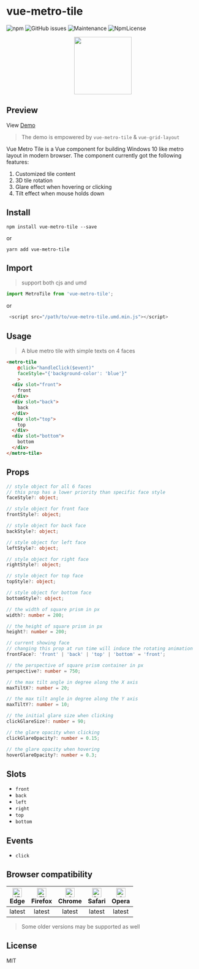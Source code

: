 
# vue-metro-tile

![npm](https://img.shields.io/npm/v/vue-metro-tile.svg) ![GitHub issues](https://img.shields.io/github/issues/yuanfux/vue-metro-tile.svg) ![Maintenance](https://img.shields.io/maintenance/yes/2018.svg) ![NpmLicense](https://img.shields.io/npm/l/vue-metro-tile.svg)

<p align="center">
  <img width="150" height="150" src="https://user-images.githubusercontent.com/6414178/45662644-3a441000-bb35-11e8-8e72-e6ed618a733d.png">
</p>

## Preview
View [Demo](https://yuanfux.github.io/vue-metro-tile/)
> The demo is empowered by `vue-metro-tile` & `vue-grid-layout`

Vue Metro Tile is a Vue component for building Windows 10 like metro layout in modern browser.
The component currently got the following features:
1. Customized tile content
2. 3D tile rotation
3. Glare effect when hovering or clicking
4. Tilt effect when mouse holds down

## Install
```
npm install vue-metro-tile --save
```
or
```
yarn add vue-metro-tile
```
## Import
> support both cjs and umd
```js
import MetroTile from 'vue-metro-tile';
```
or
```js
 <script src="/path/to/vue-metro-tile.umd.min.js"></script>
```


## Usage
>  A blue metro tile with simple texts on 4 faces
```html
<metro-tile
    @click="handleClick($event)" 
    faceStyle="{'background-color': 'blue'}"
    >
  <div slot="front">
    front
  </div>
  <div slot="back">
    back
  </div>
  <div slot="top">
    top
  </div>
  <div slot="bottom">
    bottom
  </div>
</metro-tile>
```


## Props

```typescript
// style object for all 6 faces
// this prop has a lower priority than specific face style
faceStyle?: object;

// style object for front face
frontStyle?: object;

// style object for back face
backStyle?: object;

// style object for left face
leftStyle?: object;

// style object for right face
rightStyle?: object;

// style object for top face
topStyle?: object;

// style object for bottom face
bottomStyle?: object;

// the width of square prism in px
width?: number = 200;

// the height of square prism in px
height?: number = 200;

// current showing face
// changing this prop at run time will induce the rotating animation
frontFace?: 'front' | 'back' | 'top' | 'bottom' = 'front';

// the perspective of square prism container in px
perspective?: number = 750;

// the max tilt angle in degree along the X axis
maxTiltX?: number = 20;

// the max tilt angle in degree along the Y axis
maxTiltY?: number = 10;

// the initial glare size when clicking 
clickGlareSize?: number = 90;

// the glare opacity when clicking
clickGlareOpacity?: number = 0.15;

// the glare opacity when hovering
hoverGlareOpacity?: number = 0.3;

```

## Slots

 - `front`
 - `back`
 - `left`
 - `right`
 - `top`
 - `bottom`

##  Events

 - `click` 

## Browser compatibility

| <img src="https://raw.githubusercontent.com/alrra/browser-logos/master/src/edge/edge_48x48.png" alt="IE / Edge" width="24px" height="24px" /><br/>Edge | <img src="https://raw.githubusercontent.com/alrra/browser-logos/master/src/firefox/firefox_48x48.png" alt="Firefox" width="24px" height="24px" /><br/>Firefox | <img src="https://raw.githubusercontent.com/alrra/browser-logos/master/src/chrome/chrome_48x48.png" alt="Chrome" width="24px" height="24px" /><br/>Chrome | <img src="https://raw.githubusercontent.com/alrra/browser-logos/master/src/safari/safari_48x48.png" alt="Safari" width="24px" height="24px" /><br/>Safari | <img src="https://raw.githubusercontent.com/alrra/browser-logos/master/src/opera/opera_48x48.png" alt="Opera" width="24px" height="24px" /><br/>Opera |
| :----: | :----: | :----: | :----: | :----: |
| latest | latest | latest | latest | latest |
> Some older versions may be supported as well

## License
MIT

